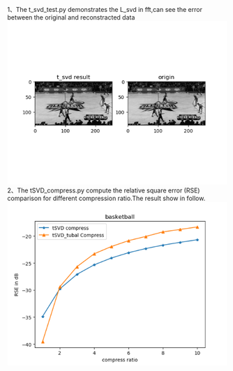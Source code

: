 1、The t_svd_test.py demonstrates the L_svd in fft,can see the error between the original and reconstracted data<br>
![](https://github.com/hust512/tensorly/blob/master/tensorly/L_svd/test/L_SVD_Compress.png?raw=true "reconstract&original")<br>
2、The tSVD_compress.py compute the relative square error (RSE) comparison for different compression ratio.The result show in follow.<br>
![](https://github.com/hust512/tensorly/blob/master/tensorly/L_svd/test/Compress.png?raw=true "compress result")
